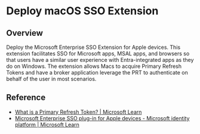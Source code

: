 #  Deploy macOS SSO Extension

## Overview

Deploy the Microsoft Enterprise SSO Extension for Apple devices. This extension facilitates SSO for Microsoft apps, MSAL apps, and browsers so that users have a similar user experience with Entra-integrated apps as they do on Windows. The extension allows Macs to acquire Primary Refresh Tokens and have a broker application leverage the PRT to authenticate on behalf of the user in most scenarios.

## Reference

* [What is a Primary Refresh Token? | Microsoft Learn](https://learn.microsoft.com/entra/identity/devices/concept-primary-refresh-token)
* [Microsoft Enterprise SSO plug-in for Apple devices - Microsoft identity platform | Microsoft Learn](https://learn.microsoft.com/entra/identity-platform/apple-sso-plugin)
